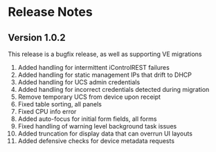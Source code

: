 # Release Notes

## Version 1.0.2

This release is a bugfix release, as well as supporting VE migrations

1. Added handling for intermittent iControlREST failures
1. Added handling for static management IPs that drift to DHCP
1. Added handling for UCS admin credentials
1. Added handling for incorrect credentials detected during migration
1. Remove temporary UCS from device upon receipt
1. Fixed table sorting, all panels
1. Fixed CPU info error
1. Added auto-focus for initial form fields, all forms
1. Fixed handling of warning level background task issues
1. Added truncation for display data that can overrun UI layouts
1. Added defensive checks for device metadata requests